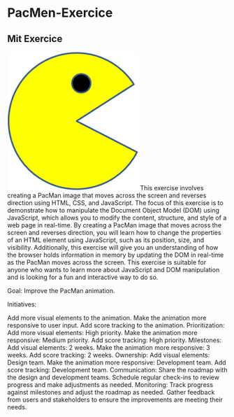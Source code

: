 # PacMen-Exercice
## Mit Exercice
<img src="PacMan1.png" width="300"/>
This exercise involves creating a PacMan image that moves across the screen and reverses direction using HTML, CSS, and JavaScript. The focus of this exercise is to demonstrate how to manipulate the Document Object Model (DOM) using JavaScript, which allows you to modify the content, structure, and style of a web page in real-time. By creating a PacMan image that moves across the screen and reverses direction, you will learn how to change the properties of an HTML element using JavaScript, such as its position, size, and visibility. Additionally, this exercise will give you an understanding of how the browser holds information in memory by updating the DOM in real-time as the PacMan moves across the screen. This exercise is suitable for anyone who wants to learn more about JavaScript and DOM manipulation and is looking for a fun and interactive way to do so.



Goal: Improve the PacMan animation.

Initiatives:

Add more visual elements to the animation.
Make the animation more responsive to user input.
Add score tracking to the animation.
Prioritization:
Add more visual elements: High priority.
Make the animation more responsive: Medium priority.
Add score tracking: High priority.
Milestones:
Add visual elements: 2 weeks.
Make the animation more responsive: 3 weeks.
Add score tracking: 2 weeks.
Ownership:
Add visual elements: Design team.
Make the animation more responsive: Development team.
Add score tracking: Development team.
Communication:
Share the roadmap with the design and development teams.
Schedule regular check-ins to review progress and make adjustments as needed.
Monitoring:
Track progress against milestones and adjust the roadmap as needed.
Gather feedback from users and stakeholders to ensure the improvements are meeting their needs.
